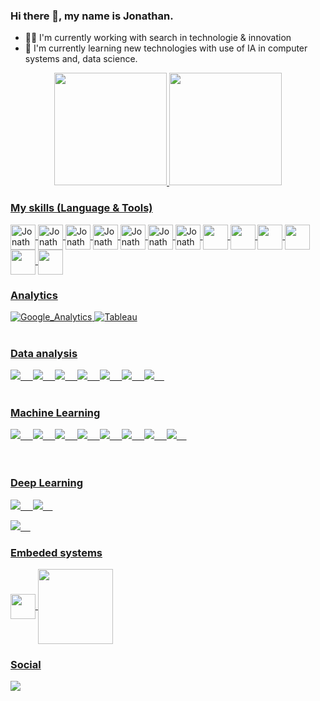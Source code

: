 ### Hi there 👋,  my name is Jonathan.

- 🕵️‍♂️ I'm currently working with search in technologie & innovation
- 🌱 I'm currently learning new technologies with use of IA in computer systems and, data science.                                                                 

<div align="center">
  <a href="https://github.com/JonathanCristovao">
  <img height="180em" src="https://github-readme-stats.vercel.app/api?username=JonathanCristovao&layout=compact&langs_count=16&theme=dark&include_all_commits=true&count_private=true"/>

  <a href="https://github.com/JonathanCristovao">
  
  <img height="180em" src="https://github-readme-stats.vercel.app/api/top-langs/?username=JonathanCristovao&layout=compact&langs_count=7&theme=dark" />
</div>  
    
    
  
### My skills (Language & Tools)
<div style="display: inline_block><br>

<img align ="center" alt = "Jonathan-C" hight ="30" width = "40" src="https://cdn.jsdelivr.net/gh/devicons/devicon/icons/c/c-original.svg" />
<img align ="center" alt = "Jonathan-Cplusplus" hight ="30" width = "40" src="https://cdn.jsdelivr.net/gh/devicons/devicon/icons/cplusplus/cplusplus-original.svg" />
<img align ="center" alt = "Jonathan-Python" hight ="30" width = "40" src="https://cdn.jsdelivr.net/gh/devicons/devicon/icons/python/python-original.svg" />
<img align ="center" alt = "Jonathan-TensorFlow" hight ="30" width = "40"src="https://cdn.jsdelivr.net/gh/devicons/devicon/icons/tensorflow/tensorflow-original.svg" />
<img align ="center" alt = "Jonathan-Flutter" hight ="30" width = "40" src="https://cdn.jsdelivr.net/gh/devicons/devicon/icons/flutter/flutter-original.svg" />
<img align ="center" alt = "Jonathan-Firebase" hight ="30" width = "40" src="https://cdn.jsdelivr.net/gh/devicons/devicon/icons/firebase/firebase-plain-wordmark.svg" />                                                                                                                                                     
<img align ="center" alt = "Jonathan-GitHub" hight ="30" width = "40" src="https://cdn.jsdelivr.net/gh/devicons/devicon/icons/github/github-original.svg" />
<img align ="center" alt = "Jonathan-Gitbash" hight ="30" width = "40" src="https://cdn.jsdelivr.net/gh/devicons/devicon/icons/git/git-plain-wordmark.svg" />
<img align ="center" alt alt = "Jonathan-Jupyter" hight ="30" width = "40" src="https://cdn.jsdelivr.net/gh/devicons/devicon/icons/jupyter/jupyter-original-wordmark.svg" />
<img align ="center" alt alt = "Jonathan-Vscode" hight ="30" width = "40" src="https://cdn.jsdelivr.net/gh/devicons/devicon/icons/vscode/vscode-original-wordmark.svg" />
<img align ="center" alt alt = "Jonathan-Linux" hight ="30" width = "40" src="https://cdn.jsdelivr.net/gh/devicons/devicon/icons/linux/linux-original.svg" />
<img align ="center" alt alt = "Jonathan-Postgresql" hight ="30" width = "40"src="https://cdn.jsdelivr.net/gh/devicons/devicon/icons/postgresql/postgresql-original-wordmark.svg" />
<img align ="center" alt alt = "Jonathan-Mysql" hight ="30" width = "40" src="https://cdn.jsdelivr.net/gh/devicons/devicon/icons/mysql/mysql-original-wordmark.svg" />
<img align ="center" alt alt = "Jonathan-Docker" hight ="30" width = "40" src="https://icongr.am/devicon/docker-original.svg?size=128&color=currentColor" />

 
 
 

### Analytics
![Google_Analytics](https://img.shields.io/badge/Google%20Analytics-E37400?style=for-the-badge&logo=google%20analytics&logoColor=white)
![Tableau](https://img.shields.io/badge/Tableau-E97627?style=for-the-badge&logo=Tableau&logoColor=white)
<br/>
<br/>

### Data analysis
<img src="https://img.shields.io/badge/-Numpy-181717?style=for-the-badge&logo=Numpy" />&nbsp;&nbsp;&nbsp;&nbsp;
<img src="https://img.shields.io/badge/-Matplotlib-181717?style=for-the-badge&logo=Matplotlib" />&nbsp;&nbsp;&nbsp;&nbsp;
<img src="https://img.shields.io/badge/-Seaborn-181717?style=for-the-badge&logo=Seaborn" />&nbsp;&nbsp;&nbsp;&nbsp;
<img src="https://img.shields.io/badge/-Pandas-181717?style=for-the-badge&logo=Pandas" />&nbsp;&nbsp;&nbsp;&nbsp;
<img src="https://img.shields.io/badge/-ggplot2-181717?style=for-the-badge&logo=ggplot2" />&nbsp;&nbsp;&nbsp;&nbsp;
<img src="https://img.shields.io/badge/-Plotly-181717?style=for-the-badge&logo=Plotly" />&nbsp;&nbsp;&nbsp;&nbsp;
<img src="https://img.shields.io/badge/-SciPy -181717?style=for-the-badge&logo=SciPy" />&nbsp;&nbsp;&nbsp;&nbsp;
<br/>
<br/>
  
### Machine Learning
<img src="https://img.shields.io/badge/-Machine learning-181717?style=for-the-badge&logo=Machine_learning" />&nbsp;&nbsp;&nbsp;&nbsp;
<img src="https://img.shields.io/badge/-Regression model-181717?style=for-the-badge&logo=Regression_model" />&nbsp;&nbsp;&nbsp;&nbsp;
<img src="https://img.shields.io/badge/-Classification-181717?style=for-the-badge&logo=classification" />&nbsp;&nbsp;&nbsp;&nbsp;
<img src="https://img.shields.io/badge/-Data analysis-181717?style=for-the-badge&logo=Data_analysis" />&nbsp;&nbsp;&nbsp;&nbsp;
<img src="https://img.shields.io/badge/-Recommendation systems-181717?style=for-the-badge&logo=recommendation_systems" />&nbsp;&nbsp;&nbsp;&nbsp;
<img src="https://img.shields.io/badge/-Supervised algorithms-181717?style=for-the-badge&logo=supervised_algorithms" />&nbsp;&nbsp;&nbsp;&nbsp;
<img src="https://img.shields.io/badge/-unsupervised algorithms-181717?style=for-the-badge&logo=unsupervised_algorithms" />&nbsp;&nbsp;&nbsp;&nbsp;
<img src="https://img.shields.io/badge/-Time series-181717?style=for-the-badge&logo=Time_series" />&nbsp;&nbsp;&nbsp;&nbsp;
<br/>
<br/>
<br/>
  
### Deep Learning
<img src="https://img.shields.io/badge/-ANN Artificial neural network-181717?style=for-the-badge&logo=ANN_Artificial_neural_network" />&nbsp;&nbsp;&nbsp;&nbsp;
<img src="https://img.shields.io/badge/-CNN Convolutional-181717?style=for-the-badge&logo= ANN_Convolutional" />&nbsp;&nbsp;&nbsp;&nbsp;
                                                   
<img src="https://img.shields.io/badge/-Computer vision-181717?style=for-the-badge&logo=Computer_Vision" />&nbsp;&nbsp;&nbsp;&nbsp;
  
                                                                                                                                   

### Embeded systems 
 <img align ="center" alt alt = "Jonathan-Arduino" hight ="30" width = "40"  src="https://cdn.jsdelivr.net/gh/devicons/devicon/icons/arduino/arduino-original-wordmark.svg" />    
<img align ="center" alt alt = "Jonathan-Raspberry" hight ="90" width = "120" src="https://cdn.jsdelivr.net/gh/devicons/devicon/icons/raspberrypi/raspberrypi-original-wordmark.svg" />
  
  
### Social
 
   <a href= "https://www.linkedin.com/in/jonathan-cristovao" target="_blank"><img src="https://img.shields.io/badge/LinkedIn-0077B5?style=for-the-badge&logo=linkedin&logoColor=white" target="_blank"></a>
   

   


                                                                                                                                                      
    
